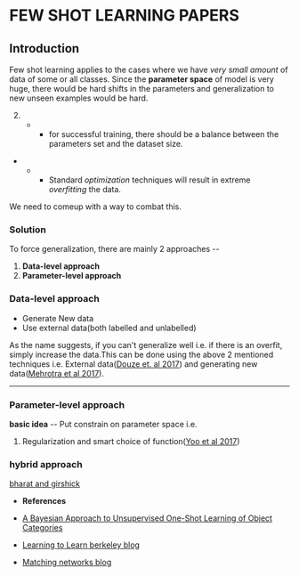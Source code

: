 # **FEW SHOT LEARNING PAPERS**

## Introduction
Few shot learning applies to the cases where we have *very small amount* of data of some or all classes.
Since the **parameter space** of model is very huge, there would be hard shifts in the parameters and generalization to new unseen examples would be hard.

2. *  * for successful training, there should be a balance between the parameters set and the dataset size.

* * * Standard *optimization* techniques will result in extreme *overfitting*  the data.

We need to comeup with a way to combat this.

### **Solution**
To force generalization, there are mainly 2 approaches -- 
1. **Data-level approach**
2. **Parameter-level approach**

### **Data-level approach**
* Generate New data
* Use external data(both labelled and unlabelled)

As the name suggests, if you can't generalize well i.e. if there is an overfit, simply increase the data.This can be done using the above 2 mentioned techniques i.e. External data([Douze et. al 2017][L1]) and generating new data([Mehrotra et al 2017][L2]).

---
### **Parameter-level approach**
**basic idea** -- Put constrain on parameter space i.e.
1. Regularization and smart choice of function([Yoo et al 2017][L3])

### hybrid approach
[bharat and girshick][L4]


* **References**

* [A Bayesian Approach to Unsupervised One-Shot Learning of Object Categories](http://citeseerx.ist.psu.edu/viewdoc/download?doi=10.1.1.334.9081&rep=rep1&type=pdf)

* [Learning to Learn berkeley blog](http://bair.berkeley.edu/blog/2017/07/18/learning-to-learn/)

* [Matching networks blog](https://blog.acolyer.org/2017/01/03/matching-networks-for-one-shot-learning/)










[L1]: https://arxiv.org/pdf/1706.02332.pdf
[L2]: https://arxiv.org/pdf/1703.08033.pdf
[L3]: https://arxiv.org/pdf/1710.02277.pdf
[L4]: https://arxiv.org/pdf/1606.02819.pdf